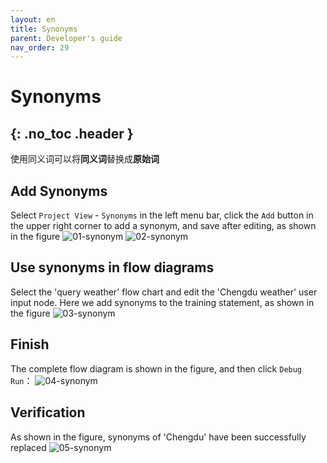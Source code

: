 ```yaml
---
layout: en
title: Synonyms
parent: Developer's guide
nav_order: 29
---
```


# Synonyms
{: .no_toc .header }
---
使用同义词可以将**同义词**替换成**原始词**

## Add Synonyms
Select `Project View` - `Synonyms` in the left menu bar, click the `Add` button in the upper right corner to add a synonym, and save after editing, as shown in the figure
![01-synonym](/assets/images/tutorial/synonym/01-synonym.png)
![02-synonym](/assets/images/tutorial/synonym/02-synonym.png)

## Use synonyms in flow diagrams
Select the 'query weather' flow chart and edit the 'Chengdu weather' user input node. Here we add synonyms to the training statement, as shown in the figure
![03-synonym](/assets/images/tutorial/synonym/03-synonym.png)

## Finish
The complete flow diagram is shown in the figure, and then click `Debug Run`：
![04-synonym](/assets/images/tutorial/synonym/04-synonym.png)

## Verification
As shown in the figure, synonyms of 'Chengdu' have been successfully replaced
![05-synonym](/assets/images/tutorial/synonym/05-synonym.png)